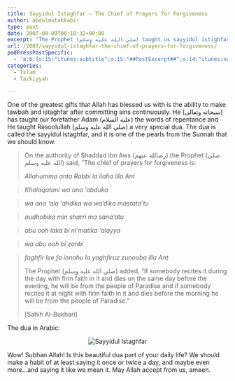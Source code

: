 ```yaml
---
title: Sayyidul Istaghfar – The Chief of Prayers for Forgiveness
author: abdulmutakkabir
type: post
date: 2007-09-09T06:18:32+00:00
excerpt: "The Prophet (صلي الله عليه وسلم) taught us sayyidul istighfar, the du'a that, if we recite in the day with certainty and die in the night (or recite in the night with certainty and die in the day), allows us to enter Jannah.  What is this beautiful pearl from the sunnah?"
url: /2007/sayyidul-istaghfar-the-chief-of-prayers-for-forgiveness/
podPressPostSpecific:
  - 'a:6:{s:15:"itunes:subtitle";s:15:"##PostExcerpt##";s:14:"itunes:summary";s:15:"##PostExcerpt##";s:15:"itunes:keywords";s:17:"##WordPressCats##";s:13:"itunes:author";s:10:"##Global##";s:15:"itunes:explicit";s:2:"No";s:12:"itunes:block";s:2:"No";}'
categories:
  - Islam
  - Tazkiyyah

---
```

One of the greatest gifts that Allah has blessed us with is the ability to make tawbah and istaghfar after committing sins continuously. He (سبحانه وتعالى) has taught our forefather Adam (عليه السلام) the words of repentance and He taught Rasoolullah (صلي الله عليه وسلم) a very special dua. The dua is called the sayyidul istaghfar, and it is one of the pearls from the Sunnah that we should know.

> On the authority of Shaddad ibn Aws (رضالله عنهم) the Prophet (صلي الله عليه وسلم) said, “The chief of prayers for forgiveness is:
> 
> <dfn title="O Allah, You are my Lord, none has the right to be worshiped except You.">Allahumma anta Rabbi la ilaha illa Ant</dfn>
  
> <dfn title="You created me and I am You servant">Khalaqatani wa ana &#8216;abduka</dfn>
  
> <dfn title="and I abide to Your covenant and promise as best I can">wa ana &#8216;ala &#8216;ahdika wa wa&#8217;dika mastata&#8217;tu</dfn>
  
> <dfn title="I take refuge in You from the evil of which I committed">audhobika min sharri ma sana&#8217;atu</dfn>
  
> <dfn title="I acknowledge Your favor upon me">abu ooh laka bi ni&#8217;matika &#8216;alayya</dfn>
  
> <dfn title="and I acknowledge my sin">wa abu ooh bi zanbi</dfn>
  
> <dfn title="so forgive me">faghfir lee</dfn> <dfn title="for verily none can forgive sin except You.">fa innahu la yaghfiruz zunooba illa Ant</dfn>
> 
> The Prophet (صلي الله عليه وسلم) added, <span class="gem">&#8220;If somebody recites it during the day with firm faith in it and dies on the same day before the evening, he will be from the people of Paradise and if somebody recites it at night with firm faith in it and dies before the morning he will be from the people of Paradise.&#8221;</span>
> 
> [Sahih Al-Bukhari]

The dua in Arabic:

<p style="text-align: center">
  <img src="http://www.makedua.com/i/027-77.gif" alt="Sayyidul Istaghfar" />
</p>

Wow! Subhan Allah! Is this beautiful dua part of your daily life? We should make a habit of at least saying it once or twice a day, and maybe even more&#8230;and saying it like we mean it. May Allah accept from us, ameen.